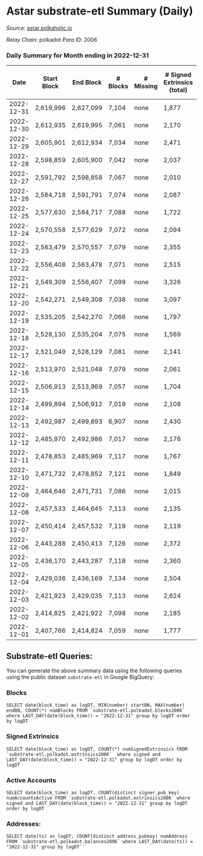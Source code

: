 # Astar substrate-etl Summary (Daily)

_Source_: [astar.polkaholic.io](https://astar.polkaholic.io)

*Relay Chain*: polkadot
*Para ID*: 2006



### Daily Summary for Month ending in 2022-12-31


| Date | Start Block | End Block | # Blocks | # Missing | # Signed Extrinsics (total) | # Active Accounts | # Addresses with Balances | # Events | # Transfers | # XCM Transfers In | # XCM Transfers Out |
| ---- | ----------- | --------- | -------- | --------- | --------------------------- | ----------------- | ------------------------- | -------- | ----------- | ------------------ | ------------------- |
| 2022-12-31 | 2,619,996 | 2,627,099 | 7,104 | none  | 1,877 | 878 | 492,617 | 422,690 | 10,128 ($530,579) | 17 ($7,952.79) | 1 ($155.21) |
| 2022-12-30 | 2,612,935 | 2,619,995 | 7,061 | none  | 2,170 | 977 | 492,425 | 409,501 | 10,796 ($1,078,088) | 23 ($5,757.12) | 3 ($12.13) |
| 2022-12-29 | 2,605,901 | 2,612,934 | 7,034 | none  | 2,471 | 1,187 | 492,156 | 428,513 | 11,978 ($1,215,679) | 32 ($4,877.25) | 10 ($2.72) |
| 2022-12-28 | 2,598,859 | 2,605,900 | 7,042 | none  | 2,037 | 919 | 491,791 | 416,673 | 14,150 ($532,150) | 21 ($3,184.88) | 6 ($35.17) |
| 2022-12-27 | 2,591,792 | 2,598,858 | 7,067 | none  | 2,010 | 904 | 491,509 | 391,279 | 10,016 ($774,350) | 16 ($311.25) | 3 ($6.09) |
| 2022-12-26 | 2,584,718 | 2,591,791 | 7,074 | none  | 2,087 | 955 | 491,264 | 389,711 | 9,854 ($823,584) | 16 ($1,418.20) | 3 ($43.28) |
| 2022-12-25 | 2,577,630 | 2,584,717 | 7,088 | none  | 1,722 | 797 | 491,054 | 372,133 | 9,826 ($531,674) | 13 ($705.90) | 1 ($1.28) |
| 2022-12-24 | 2,570,558 | 2,577,629 | 7,072 | none  | 2,094 | 928 | 490,806 | 481,268 | 10,385 ($524,773) | 10 ($3,209.39) | 2 ($73.61) |
| 2022-12-23 | 2,563,479 | 2,570,557 | 7,079 | none  | 2,355 | 1,007 | 490,505 | 674,198 | 10,852 ($807,271) | 23 ($2,863.29) | 3 ($109.68) |
| 2022-12-22 | 2,556,408 | 2,563,478 | 7,071 | none  | 2,515 | 1,104 | 490,027 | 463,338 | 12,146 ($4,242,217) | 15 ($6,348.74) | 1 ($0.40) |
| 2022-12-21 | 2,549,309 | 2,556,407 | 7,099 | none  | 3,326 | 1,212 | 489,417 | 456,147 | 13,817 ($3,148,997) | 27 ($13,986.93) | 3 ($157.66) |
| 2022-12-20 | 2,542,271 | 2,549,308 | 7,038 | none  | 3,097 | 1,139 | 488,423 | 1,106,805 | 13,130 ($698,731) | 24 ($7,021.10) |   |
| 2022-12-19 | 2,535,205 | 2,542,270 | 7,066 | none  | 1,797 | 868 | 487,413 | 374,018 | 9,652 ($762,499) | 32 ($7,000.57) | 3 ($54.77) |
| 2022-12-18 | 2,528,130 | 2,535,204 | 7,075 | none  | 1,569 | 772 | 487,242 | 374,153 | 9,153 ($547,980) | 14 ($7,059.10) |   |
| 2022-12-17 | 2,521,049 | 2,528,129 | 7,081 | none  | 2,141 | 887 | 487,141 | 420,683 | 11,869 ($1,214,465) | 50 ($26,627.54) | 2 ($1.04) |
| 2022-12-16 | 2,513,970 | 2,521,048 | 7,079 | none  | 2,061 | 922 | 486,927 | 437,127 | 11,571 ($1,273,091) | 43 ($18,336.05) | 5 ($576.33) |
| 2022-12-15 | 2,506,913 | 2,513,969 | 7,057 | none  | 1,704 | 868 | 486,740 | 351,629 | 9,685 ($1,194,464) | 26 ($4,481.51) | 1 ($11.71) |
| 2022-12-14 | 2,499,894 | 2,506,912 | 7,019 | none  | 2,108 | 901 | 486,579 | 376,048 | 10,769 ($1,289,262) | 19 ($7,278.43) | 2 ($12.76) |
| 2022-12-13 | 2,492,987 | 2,499,893 | 6,907 | none  | 2,430 | 1,106 |  | 433,007 | 10,926 ($3,190,155) | 22 ($3,087.43) | 4 ($49.62) |
| 2022-12-12 | 2,485,970 | 2,492,986 | 7,017 | none  | 2,176 | 978 | 485,720 | 415,834 | 9,938 ($1,080,493) | 19 ($688.00) | 3 ($0.16) |
| 2022-12-11 | 2,478,853 | 2,485,969 | 7,117 | none  | 1,767 | 784 | 485,476 | 374,784 | 9,165 ($382,097) | 16 ($8,314.60) | 3 ($90.15) |
| 2022-12-10 | 2,471,732 | 2,478,852 | 7,121 | none  | 1,849 | 777 | 485,337 | 340,045 | 9,295 ($419,957) | 24 ($4,695.83) |   |
| 2022-12-09 | 2,464,646 | 2,471,731 | 7,086 | none  | 2,015 | 856 | 485,125 | 348,761 | 9,669 ($834,411) | 9 ($171.54) | 2 ($0.48) |
| 2022-12-08 | 2,457,533 | 2,464,645 | 7,113 | none  | 2,135 | 911 | 484,982 | 365,275 | 10,227 ($1,678,187) | 19 ($4,002.41) | 3 ($61.13) |
| 2022-12-07 | 2,450,414 | 2,457,532 | 7,119 | none  | 2,119 | 996 | 484,826 | 342,530 | 10,176 ($1,311,007) | 13 ($1,001.52) | 3 ($16.39) |
| 2022-12-06 | 2,443,288 | 2,450,413 | 7,126 | none  | 2,372 | 965 | 484,844 | 353,617 | 11,285 ($1,703,114) | 40 ($28,226.73) | 3 ($88.26) |
| 2022-12-05 | 2,436,170 | 2,443,287 | 7,118 | none  | 2,360 | 973 | 484,683 | 363,547 | 9,978 ($1,528,887) | 16 ($1,283.27) | 3 ($343.06) |
| 2022-12-04 | 2,429,036 | 2,436,169 | 7,134 | none  | 2,504 | 1,070 | 484,579 | 379,517 | 11,928 ($1,556,199) | 23 ($21,654.44) |   |
| 2022-12-03 | 2,421,923 | 2,429,035 | 7,113 | none  | 2,624 | 1,052 | 484,359 | 421,258 | 15,206 ($2,237,122) | 35 ($11,239.17) | 4 ($622.98) |
| 2022-12-02 | 2,414,825 | 2,421,922 | 7,098 | none  | 2,185 | 902 | 484,018 | 468,440 | 13,052 ($1,238,556) | 39 ($13,250.71) | 1 ($0.17) |
| 2022-12-01 | 2,407,766 | 2,414,824 | 7,059 | none  | 1,777 | 831 | 483,776 | 378,551 | 10,354 ($707,089) | 22 ($1,734.18) | 3 ($52.64) |

## Substrate-etl Queries:
You can generate the above summary data using the following queries using the public dataset `substrate-etl` in Google BigQuery:


### Blocks
```
SELECT date(block_time) as logDT, MIN(number) startBN, MAX(number) endBN, COUNT(*) numBlocks FROM `substrate-etl.polkadot.blocks2006`  where LAST_DAY(date(block_time)) = "2022-12-31" group by logDT order by logDT
```


### Signed Extrinsics
```
SELECT date(block_time) as logDT, COUNT(*) numSignedExtrinsics FROM `substrate-etl.polkadot.extrinsics2006`  where signed and LAST_DAY(date(block_time)) = "2022-12-31" group by logDT order by logDT
```


### Active Accounts
```
SELECT date(block_time) as logDT, COUNT(distinct signer_pub_key) numAccountsActive FROM `substrate-etl.polkadot.extrinsics2006` where signed and LAST_DAY(date(block_time)) = "2022-12-31" group by logDT order by logDT
```


### Addresses:
```
SELECT date(ts) as logDT, COUNT(distinct address_pubkey) numAddress FROM `substrate-etl.polkadot.balances2006` where LAST_DAY(date(ts)) = "2022-12-31" group by logDT```

